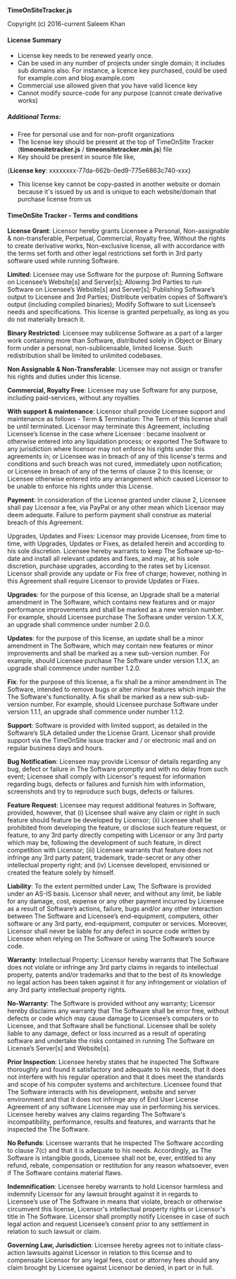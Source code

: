 **TimeOnSiteTracker.js**

Copyright (c) 2016-current Saleem Khan

#### License Summary

* License key needs to be renewed yearly once.
* Can be used in any number of projects under single domain; it includes sub domains also. For instance, a licence key purchased, could be used for example.com and blog.example.com
* Commercial use allowed given that you have valid licence key
* Cannot modify source-code for any purpose (cannot create derivative works)

##### Additional Terms:
* Free for personal use and for non-profit organizations
* The license key should be present at the top of TimeOnSite Tracker (**timeonsitetracker.js** / **timeonsitetracker.min.js**) file
* Key should be present in source file like,

 {**License key**: xxxxxxxx-77da-662b-0ed9-775e6863c740-xxx}

* This license key cannot be copy-pasted in another website or domain because it's issued by us and is unique to each website/domain that purchase license from us



#### TimeOnSite Tracker - Terms and conditions

**License Grant**: Licensor hereby grants Licensee a Personal, Non-assignable & non-transferable, Perpetual, Commercial, Royalty free, Without the rights to create derivative works, Non-exclusive license, all with accordance with the terms set forth and other legal restrictions set forth in 3rd party software used while running Software.

**Limited**: Licensee may use Software for the purpose of:
Running Software on Licensee’s Website[s] and Server[s];
Allowing 3rd Parties to run Software on Licensee’s Website[s] and Server[s];
Publishing Software’s output to Licensee and 3rd Parties;
Distribute verbatim copies of Software’s output (including compiled binaries);
Modify Software to suit Licensee’s needs and specifications.
This license is granted perpetually, as long as you do not materially breach it.

**Binary Restricted**: Licensee may sublicense Software as a part of a larger work containing more than Software, distributed solely in Object or Binary form under a personal, non-sublicensable, limited license. Such redistribution shall be limited to unlimited codebases.

**Non Assignable & Non-Transferable**: Licensee may not assign or transfer his rights and duties under this license.

**Commercial, Royalty Free**: Licensee may use Software for any purpose, including paid-services, without any royalties

**With support & maintenance**: Licensor shall provide Licensee support and maintenance as follows - 
Term & Termination: The Term of this license shall be until terminated. Licensor may terminate this Agreement, including Licensee’s license in the case where Licensee :
became insolvent or otherwise entered into any liquidation process; or
exported The Software to any jurisdiction where licensor may not enforce his rights under this agreements in; or
Licensee was in breach of any of this license's terms and conditions and such breach was not cured, immediately upon notification; or
Licensee in breach of any of the terms of clause 2 to this license; or
Licensee otherwise entered into any arrangement which caused Licensor to be unable to enforce his rights under this License.

**Payment**: In consideration of the License granted under clause 2, Licensee shall pay Licensor a fee, via PayPal or any other mean which Licensor may deem adequate. Failure to perform payment shall construe as material breach of this Agreement.

Upgrades, Updates and Fixes: Licensor may provide Licensee, from time to time, with Upgrades, Updates or Fixes, as detailed herein and according to his sole discretion. Licensee hereby warrants to keep The Software up-to-date and install all relevant updates and fixes, and may, at his sole discretion, purchase upgrades, according to the rates set by Licensor. Licensor shall provide any update or Fix free of charge; however, nothing in this Agreement shall require Licensor to provide Updates or Fixes.

**Upgrades**: for the purpose of this license, an Upgrade shall be a material amendment in The Software, which contains new features and or major performance improvements and shall be marked as a new version number. For example, should Licensee purchase The Software under version 1.X.X, an upgrade shall commence under number 2.0.0.

**Updates**: for the purpose of this license, an update shall be a minor amendment in The Software, which may contain new features or minor improvements and shall be marked as a new sub-version number. For example, should Licensee purchase The Software under version 1.1.X, an upgrade shall commence under number 1.2.0.

**Fix**: for the purpose of this license, a fix shall be a minor amendment in The Software, intended to remove bugs or alter minor features which impair the The Software's functionality. A fix shall be marked as a new sub-sub-version number. For example, should Licensee purchase Software under version 1.1.1, an upgrade shall commence under number 1.1.2.

**Support**: Software is provided with limited support, as detailed in the Software’s SLA detailed under the License Grant. Licensor shall provide support via the TimeOnSite issue tracker and / or electronic mail and on regular business days and hours.

**Bug Notification**: Licensee may provide Licensor of details regarding any bug, defect or failure in The Software promptly and with no delay from such event; Licensee shall comply with Licensor's request for information regarding bugs, defects or failures and furnish him with information, screenshots and try to reproduce such bugs, defects or failures.

**Feature Request**: Licensee may request additional features in Software, provided, however, that (i) Licensee shall waive any claim or right in such feature should feature be developed by Licensor; (ii) Licensee shall be prohibited from developing the feature, or disclose such feature request, or feature, to any 3rd party directly competing with Licensor or any 3rd party which may be, following the development of such feature, in direct competition with Licensor; (iii) Licensee warrants that feature does not infringe any 3rd party patent, trademark, trade-secret or any other intellectual property right; and (iv) Licensee developed, envisioned or created the feature solely by himself.

**Liability**:  To the extent permitted under Law, The Software is provided under an AS-IS basis. Licensor shall never, and without any limit, be liable for any damage, cost, expense or any other payment incurred by Licensee as a result of Software’s actions, failure, bugs and/or any other interaction between The Software  and Licensee’s end-equipment, computers, other software or any 3rd party, end-equipment, computer or services.  Moreover, Licensor shall never be liable for any defect in source code written by Licensee when relying on The Software or using The Software’s source code.

**Warranty**: Intellectual Property: Licensor hereby warrants that The Software does not violate or infringe any 3rd party claims in regards to intellectual property, patents and/or trademarks and that to the best of its knowledge no legal action has been taken against it for any infringement or violation of any 3rd party intellectual property rights.

**No-Warranty**: The Software is provided without any warranty; Licensor hereby disclaims any warranty that The Software shall be error free, without defects or code which may cause damage to Licensee’s computers or to Licensee, and that Software shall be functional. Licensee shall be solely liable to any damage, defect or loss incurred as a result of operating software and undertake the risks contained in running The Software on License’s Server[s] and Website[s].

**Prior Inspection**: Licensee hereby states that he inspected The Software thoroughly and found it satisfactory and adequate to his needs, that it does not interfere with his regular operation and that it does meet the standards and scope of his computer systems and architecture. Licensee found that The Software interacts with his development, website and server environment and that it does not infringe any of End User License Agreement of any software Licensee may use in performing his services. Licensee hereby waives any claims regarding The Software's incompatibility, performance, results and features, and warrants that he inspected the The Software.

**No Refunds**: Licensee warrants that he inspected The Software according to clause 7(c) and that it is adequate to his needs. Accordingly, as The Software is intangible goods, Licensee shall not be, ever, entitled to any refund, rebate, compensation or restitution for any reason whatsoever, even if The Software contains material flaws.

**Indemnification**: Licensee hereby warrants to hold Licensor harmless and indemnify Licensor for any lawsuit brought against it in regards to Licensee’s use of The Software in means that violate, breach or otherwise circumvent this license, Licensor's intellectual property rights or Licensor's title in The Software. Licensor shall promptly notify Licensee in case of such legal action and request Licensee’s consent prior to any settlement in relation to such lawsuit or claim.

**Governing Law, Jurisdiction**: Licensee hereby agrees not to initiate class-action lawsuits against Licensor in relation to this license and to compensate Licensor for any legal fees, cost or attorney fees should any claim brought by Licensee against Licensor be denied, in part or in full.